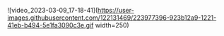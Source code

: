 ![video_2023-03-09_17-18-41](https://user-images.githubusercontent.com/122131469/223977396-923b12a9-1221-41eb-b494-5e1fa3090c3e.gif width=250)
